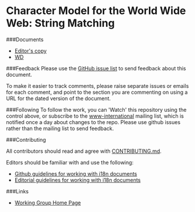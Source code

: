 # Character Model for the World Wide Web: String Matching

###Documents
- [Editor's copy](https://w3c.github.io/charmod-norm/)
- [WD](http://www.w3.org/TR/charmod-norm/)

###Feedback
Please use the [GitHub issue list](https://github.com/w3c/charmod-norm/issues) to send feedback about this document.

To make it easier to track comments, please raise separate issues or emails for each comment, and point to the section you are commenting on  using a URL for the dated version of the document.

###Following
To follow the work, you can 'Watch' this repository using the control above, or subscribe to the [www-international](https://lists.w3.org/Archives/Public/www-international/) mailing list, which is notified once a day about changes to the repo. Please use github issues rather than the mailing list to send feedback.

###Contributing

All contributors should read and agree with [CONTRIBUTING.md](https://github.com/w3c/hlreq/blob/gh-pages/CONTRIBUTING.md).

Editors should be familiar with and use the following:

- [Github guidelines for working with i18n documents](http://w3c.github.io/i18n-activity/guidelines/github)
- [Editorial guidelines for working with i18n documents](http://w3c.github.io/i18n-activity/guidelines/editing)

###Links
- [Working Group Home Page](http://w3c.github.io/i18n-activity/i18n-wg/)
